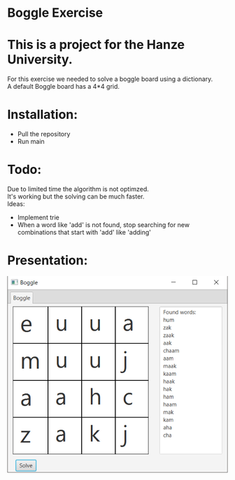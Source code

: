 # Boggle Exercise
# This is a project for the Hanze University.
For this exercise we needed to solve a boggle board using a dictionary.  
A default Boggle board has a 4*4 grid. 

# Installation: 
  - Pull the repository
  - Run main

# Todo:  
Due to limited time the algorithm is not optimzed.  
It's working but the solving can be much faster.  
Ideas:
- Implement trie
- When a word like 'add' is not found, stop searching for new combinations that start with 'add' like 'adding'

# Presentation:
![Image](presentation.png)


